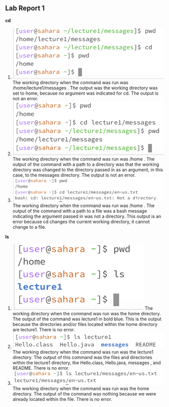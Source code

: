 ## Lab Report 1

**cd**
1. ![Image](cdNoArgs.png) The working directory when the command was run was /home/lecture1/messages . The output was the working directory was set to home, because no argument was indicated for cd. The output is not an error.
2. ![Image](cdToDirectory.png) The working directory when the command was run was /home . The output of the command with a path to a directory was that the working directory was changed to the directory passed in as an argument, in this case, to the messages directory. The output is not an error.
3. ![Image](cdToFile.png) The working directory when the command was run was /home . The output of the command with a path to a file was a bash message indicating the argument passed in was not a directory. This output is an error because cd changes the current working directory, it cannot change to a file.

**ls**
1. ![Image](lsNoArgs.png) The working directory when the command was run was the home directory. The output of the command was lecture1 in bold blue. This is the output because the directories and/or files located within the home directory are lecture1. There is no error.
2. ![Image](lsToDirectory.png) The working directory when the command was run was the lecture1 directory. The output of this command was the files and directories within the lecture1 directory, the Hello.class, Hello.java, messages , and README. There is no error.
3. ![Image](lsToFile.png) The working directory when the command was run was the home directory. The output of the command was nothing because we were already located within the file. There is no error.
